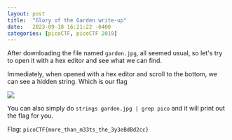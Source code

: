 ```yaml
---
layout: post
title:  "Glory of the Garden write-up"
date:   2023-09-18 16:21:22 -0400
categories: [picoCTF, picoCTF 2019]
---
```


After downloading the file named `garden.jpg`, all seemed usual, so let's try to open it with a hex editor and see what we can find.

Immediately, when opened with a hex editor and scroll to the bottom, we can see a hidden string. Which is our flag

![](https://i.imgur.com/iMkmVOs.png)

You can also simply do `strings garden.jpg | grep pico` and it will print out the flag for you.

Flag: `picoCTF{more_than_m33ts_the_3y3eBdBd2cc}`